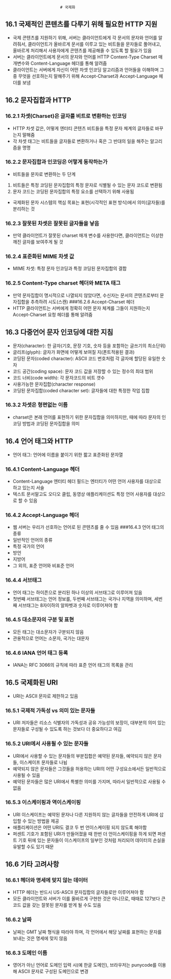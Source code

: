                             # 국제화  
## 16.1 국제적인 콘텐츠를 다루기 위해 필요한 HTTP 지원
- 국제 콘텐츠를 지원하기 위해, 서버는 클라이언트에게 각 문서의 문자와 언어를 알려줘서, 클라이언트가 올바르게 문서를 이루고 있는 비트들을 문자들로 풀어내고,   
  올바르게 처리해서 사용자에게 콘텐츠를 제공해줄 수 있도록 할 필요가 있음
- 서버는 클라이언트에게 문서의 문자와 언어를 HTTP Content-Type Charset 매개변수와 Content-Language 헤더를 통해 알려줌
- 클라이언트는 서버에게 자신이 어떤 차셋 인코딩 알고리즘과 언어들을 이해하며 그중 무엇을 선호하는지 말해주기 위해 Accept-Charset과 Accept-Language 헤더를 보냄

## 16.2 문자집합과 HTTP
### 16.2.1 차셋(Charset)은 글자를 비트로 변환하는 인코딩
- HTTP 차셋 값은, 어떻게 엔터티 콘텐츠 비트들을 특정 문자 체계의 글자들로 바꾸는지 말해줌
- 각 차셋 태그는 비트들을 글자들로 변환하거나 혹은 그 반대의 일을 해주는 알고리즘을 명명
### 16.2.2 문자집합과 인코딩은 어떻게 동작하는가
- 비트들을 문자로 변환하는 두 단계
1. 비트들은 특정 코딩된 문자집합의 특정 문자로 식별될 수 있는 문자 코드로 변환됨
2. 문자 코드는 코딩된 문자집합의 특정 요소를 선택하기 위해 사용됨
- 국제화된 문자 시스템의 핵심 목표는 표현(시각적인 표현 방식)에서 의미(글자들)를 분리하는 것
### 16.2.3 잘못된 차셋은 잘못된 글자들을 낳음
- 만약 클라이언트가 잘못된 charset 매개 변수를 사용한다면, 클라이언트는 이상한 깨진 글자를 보여주게 될 것
### 16.2.4 표준화된 MIME 차셋 값
- MIME 차셋: 특정 문자 인코딩과 특정 코딩된 문자집합의 결합
### 16.2.5 Content-Type charset 헤더와 META 태그
- 만약 문자집합이 명시적으로 나열되지 않았다면, 수신자는 문서의 콘텐츠로부터 문자집합을 추측하려 시도(스캔)
###16.2.6 Accept-Charset 헤더
- HTTP 클라이언트는 서버에게 정확히 어떤 문자 체계를 그들이 지원하는지 Accept-Charset 요청 헤더를 통해 알려줌

## 16.3 다중언어 문자 인코딩에 대한 지침
- 문자(character): 한 글자(기호, 문장 기호, 숫자 등을 포함하는 글쓰기의 최소단위)
- 글리프(glyph): 글자가 화면에 어떻게 보여질 지(폰트적용된 결과)
- 코딩된 문자(coded character): ASCII 코드 번호처럼 각 글자에 할당된 유일한 숫자
- 코드 공간(coding space): 문자 코드 값을 저장할 수 있는 정수의 최대 범위
- 코드 너비(code width): 각 문자코드의 비트 갯수
- 사용가능한 문자집합(character response)
- 코딩된 문자집합(coded character set): 글자들에 대한 특정한 작업 집합

### 16.3.2 차셋은 형편없는 이름
- charset은 본래 언어를 표현하기 위한 문자집합을 의미하지만, 때에 따라 문자의 인코딩 방법과 코딩된 문자집합을 의미

## 16.4 언어 태그와 HTTP
- 언어 태그: 언어에 이름을 붙이기 위한 짧고 표준화된 문자열
### 16.4.1 Content-Language 헤더
- Content-Language 엔터티 헤더 필드는 엔터티가 어떤 언어 사용자를 대상으로 하고 있는지 서술
- 텍스트 문서말고도 오디오 클립, 동영상 애플리케이션도 특정 언어 사용자를 대상으로 할 수 있음
### 16.4.2 Accept-Language 헤더
- 웹 서버는 우리가 선호하는 언어로 된 콘텐츠를 줄 수 있음
###16.4.3 언어 태그의 종류
- 일반적인 언어의 종류
- 특정 국가의 언어
- 방언
- 지방어
- 그 외의, 표준 언어와 비표준 언어
### 16.4.4 서브태그
- 언어 태그는 하이픈으로 분리된 하나 이상의 서브태그로 이루어져 있음
- 첫번째 서브태그는 언어 정보를, 두번째 서브태그는 국가나 지역을 의미하며, 세번째 서브태그는 8자이하의 알파벳과 숫자로 이루어져야 함
### 16.4.5 대소문자의 구분 및 표현
- 모든 태그는 대소문자가 구분되지 않음
- 관용적으로 언어는 소문자, 국가는 대문자
### 16.4.6 IANA 언어 태그 등록
- IANA는 RFC 3066의 규칙에 따라 표준 언어 태그의 목록을 관리

## 16.5 국제화된 URI
- URI는 ASCII 문자로 제한하고 있음
### 16.5.1 국제적 가독성 vs 의미 있는 문자들
- URI 저자들은 리소스 식별자의 가독성과 공유 가능성의 보장이, 대부분의 의미 있는 문자들로 구성될 수 있도록 하는 것보다 더 중요하다고 여김
### 16.5.2 URI에서 사용될 수 있는 문자들
- URI에서 사용할 수 있는 문자들의 부분집합은 예약된 문자들, 예약되지 않은 문자들, 이스케이프 문자들로 나뉨
- 예약되지 않은 문자들은 그것들을 허용하는 URI의 어떤 구성요소에서든 일반적으로 사용될 수 있음
- 예약된 문자들은 많은 URI에서 특별한 의미를 가지며, 따라서 일반적으로 사용될 수 없음
### 16.5.3 이스케이핑과 역이스케이핑
- URI 이스케이프는 예약된 문자나 다른 지원하지 않는 글자들을 안전하게 URI에 삽입할 수 있는 방법을 제공
- 애플리케이션은 어떤 URI도 결코 두 번 언이스케이핑 되지 않도록 해야함
- 퍼센트 기호가 포함된 URI가 만들어졌을 때 한번 더 언이스케이핑을 하게 되면 퍼센트 기호 뒤에 있는 문자들이 이스케이프의 일부인 것처럼 처리되어 데이터의 손실을  
  유발할 수도 있기 때문

## 16.6 기타 고려사항
### 16.6.1 헤더와 명세에 맞지 않는 데이터
- HTTP 헤더는 반드시 US-ASCII 문자집합의 글자들로만 이루어져야 함
- 모든 클라이언트와 서버가 이를 올바르게 구현한 것은 아니므로, 때때로 127보다 큰 코드 값을 갖는 잘못된 문자를 받게 될 수도 있음
### 16.6.2 날짜
- 날짜는 GMT 날짜 형식을 따라야 하며, 각 언어에서 해당 날짜를 표현하는 문자를 보내는 것은 명세에 맞지 않음
### 16.6.3 도메인 이름
- 영어가 아닌 언어로 도메인 입력 시(예 한글 도메인), 브라우저는 punycode를 이용해 ASCII 문자로 구성된 도메인으로 변경